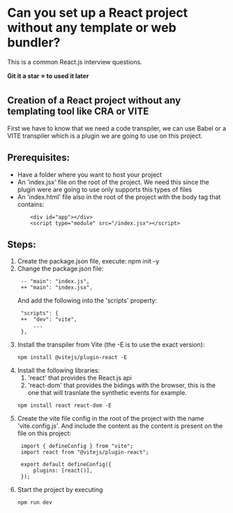 # Can you set up a React project without any template or web bundler?

This is a common React.js interview questions.

**Git it a star ⭐ to used it later**

## Creation of a React project without any templating tool like CRA or VITE

First we have to know that we need a code transpiler, we can use Babel or a VITE transpiler which is a plugin we are going to use on this project.

## Prerequisites:
- Have a folder where you want to host your project
- An 'index.jsx' file on the root of the project. We need this since the plugin were are going to use only supports this types of files
- An 'index.html' file also in the root of the project with the body tag that contains: 
    ```
        <div id="app"></div>
        <script type="module" src="/index.jsx"></script>
    ```
## Steps:
1. Create the package.json file, execute: npm init -y
2. Change the package.json file:
   ```
    -- "main": "index.js",
    ++ "main": "index.jsx",
   ```
   And add the following into the 'scripts' property:
   ```
    "scripts": {
    ++  "dev": "vite",
        ...
    },
   ```   
3. Install the transpiler from Vite (the -E is to use the exact version): 
   ```
   npm install @vitejs/plugin-react -E
   ```
4. Install the following libraries:
   1. 'react' that provides the React.js api
   2. 'react-dom' that provides the bidings with the browser, this is the one that will trasnlate the synthetic events for example.
   ```
   npm install react react-dom -E
   ```
5. Create the vite file config in the root of the project with the name 'vite.config.js'. And include the content as the content is present on the file on this project:
   ```
    import { defineConfig } from "vite";
    import react from "@vitejs/plugin-react";

    export default defineConfig({
        plugins: [react()],
    });
   ```
6. Start the project by executing
   ```
   npm run dev
   ```
